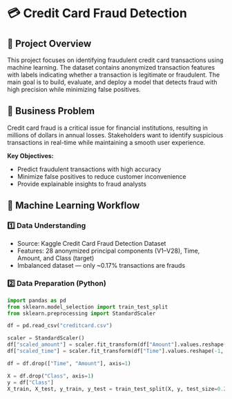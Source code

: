 # 💳 Credit Card Fraud Detection

## 🧩 Project Overview
This project focuses on identifying fraudulent credit card transactions using machine learning.
The dataset contains anonymized transaction features with labels indicating whether a transaction is legitimate or fraudulent.
The main goal is to build, evaluate, and deploy a model that detects fraud with high precision while minimizing false positives.

## 🎯 Business Problem
Credit card fraud is a critical issue for financial institutions, resulting in millions of dollars in annual losses.
Stakeholders want to identify suspicious transactions in real-time while maintaining a smooth user experience.

**Key Objectives:**
- Predict fraudulent transactions with high accuracy
- Minimize false positives to reduce customer inconvenience
- Provide explainable insights to fraud analysts

## 🧠 Machine Learning Workflow
### 1️⃣ Data Understanding
- Source: Kaggle Credit Card Fraud Detection Dataset
- Features: 28 anonymized principal components (V1–V28), Time, Amount, and Class (target)
- Imbalanced dataset — only ~0.17% transactions are frauds

### 2️⃣ Data Preparation (Python)
```python
import pandas as pd
from sklearn.model_selection import train_test_split
from sklearn.preprocessing import StandardScaler

df = pd.read_csv("creditcard.csv")

scaler = StandardScaler()
df["scaled_amount"] = scaler.fit_transform(df["Amount"].values.reshape(-1, 1))
df["scaled_time"] = scaler.fit_transform(df["Time"].values.reshape(-1, 1))

df = df.drop(["Time", "Amount"], axis=1)

X = df.drop("Class", axis=1)
y = df["Class"]
X_train, X_test, y_train, y_test = train_test_split(X, y, test_size=0.2, stratify=y)
```
